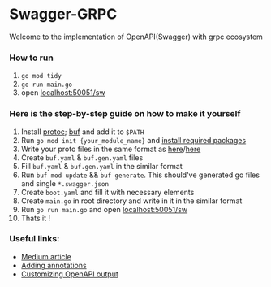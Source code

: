 # Swagger-GRPC

Welcome to the implementation of OpenAPI(Swagger) with grpc ecosystem

### How to run

1. `go mod tidy`
2. `go run main.go`
3. open [localhost:50051/sw](http://localhost:50051/sw)

### Here is the step-by-step guide on how to make it yourself

1. Install [protoc](https://grpc.io/docs/protoc-installation/); [buf](https://buf.build/docs/installation/) and add it to `$PATH`
2. Run `go mod init {your_module_name}` and [install required packages](https://gist.github.com/dongxuny/964d6181ed06c1b35943311f5b761286#file-buf-requirement-md)
3. Write your proto files in the same format as [here](proto/product/product.proto)/[here](proto/user/user.proto)
4. Create `buf.yaml` & `buf.gen.yaml` files
5. Fill `buf.yaml` & `buf.gen.yaml` in the similar format
6. Run `buf mod update` && `buf generate`. This should've generated go files and single `*.swagger.json`
7. Create `boot.yaml` and fill it with necessary elements
8. Create `main.go` in root directory and write in it in the similar format
9. Run `go run main.go` and open [localhost:50051/sw](http://localhost:50051/sw)
10. Thats it !

### Useful links:
- [Medium article](https://medium.com/@pointgoal/grpc-how-to-add-swagger-ui-on-grpc-466e5fd71097)
- [Adding annotations](https://grpc-ecosystem.github.io/grpc-gateway/docs/tutorials/adding_annotations/)
- [Customizing OpenAPI output](https://grpc-ecosystem.github.io/grpc-gateway/docs/mapping/customizing_openapi_output/)